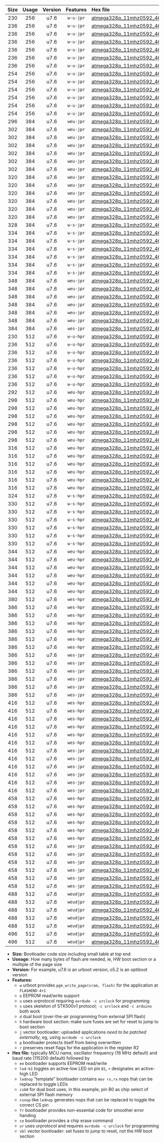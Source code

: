 |Size|Usage|Version|Features|Hex file|
|:-:|:-:|:-:|:-:|:--|
|230|256|u7.6|`w-u-jpr`|[atmega328p_11mhz0592_460800bps_ur_vbl.hex](https://raw.githubusercontent.com/stefanrueger/urboot/main/atmega328p_11mhz0592_460800bps_ur_vbl.hex)|
|236|256|u7.6|`w-u-jpr`|[atmega328p_11mhz0592_460800bps_led+b1_ur_vbl.hex](https://raw.githubusercontent.com/stefanrueger/urboot/main/atmega328p_11mhz0592_460800bps_led+b1_ur_vbl.hex)|
|236|256|u7.6|`w-u-jpr`|[atmega328p_11mhz0592_460800bps_led+b5_ur_vbl.hex](https://raw.githubusercontent.com/stefanrueger/urboot/main/atmega328p_11mhz0592_460800bps_led+b5_ur_vbl.hex)|
|236|256|u7.6|`w-u-jpr`|[atmega328p_11mhz0592_460800bps_led+d5_ur_vbl.hex](https://raw.githubusercontent.com/stefanrueger/urboot/main/atmega328p_11mhz0592_460800bps_led+d5_ur_vbl.hex)|
|236|256|u7.6|`w-u-jpr`|[atmega328p_11mhz0592_460800bps_led-b1_ur_vbl.hex](https://raw.githubusercontent.com/stefanrueger/urboot/main/atmega328p_11mhz0592_460800bps_led-b1_ur_vbl.hex)|
|236|256|u7.6|`w-u-jpr`|[atmega328p_11mhz0592_460800bps_led-d5_ur_vbl.hex](https://raw.githubusercontent.com/stefanrueger/urboot/main/atmega328p_11mhz0592_460800bps_led-d5_ur_vbl.hex)|
|236|256|u7.6|`w-u-jpr`|[atmega328p_11mhz0592_460800bps_lednop_ur_vbl.hex](https://raw.githubusercontent.com/stefanrueger/urboot/main/atmega328p_11mhz0592_460800bps_lednop_ur_vbl.hex)|
|254|256|u7.6|`w-u-jpr`|[atmega328p_11mhz0592_460800bps_led+b1_fr_ur_vbl.hex](https://raw.githubusercontent.com/stefanrueger/urboot/main/atmega328p_11mhz0592_460800bps_led+b1_fr_ur_vbl.hex)|
|254|256|u7.6|`w-u-jpr`|[atmega328p_11mhz0592_460800bps_led+b5_fr_ur_vbl.hex](https://raw.githubusercontent.com/stefanrueger/urboot/main/atmega328p_11mhz0592_460800bps_led+b5_fr_ur_vbl.hex)|
|254|256|u7.6|`w-u-jpr`|[atmega328p_11mhz0592_460800bps_led+d5_fr_ur_vbl.hex](https://raw.githubusercontent.com/stefanrueger/urboot/main/atmega328p_11mhz0592_460800bps_led+d5_fr_ur_vbl.hex)|
|254|256|u7.6|`w-u-jpr`|[atmega328p_11mhz0592_460800bps_led-b1_fr_ur_vbl.hex](https://raw.githubusercontent.com/stefanrueger/urboot/main/atmega328p_11mhz0592_460800bps_led-b1_fr_ur_vbl.hex)|
|254|256|u7.6|`w-u-jpr`|[atmega328p_11mhz0592_460800bps_led-d5_fr_ur_vbl.hex](https://raw.githubusercontent.com/stefanrueger/urboot/main/atmega328p_11mhz0592_460800bps_led-d5_fr_ur_vbl.hex)|
|254|256|u7.6|`w-u-jpr`|[atmega328p_11mhz0592_460800bps_lednop_fr_ur_vbl.hex](https://raw.githubusercontent.com/stefanrueger/urboot/main/atmega328p_11mhz0592_460800bps_lednop_fr_ur_vbl.hex)|
|296|384|u7.6|`weu-jpr`|[atmega328p_11mhz0592_460800bps_ee_ur_vbl.hex](https://raw.githubusercontent.com/stefanrueger/urboot/main/atmega328p_11mhz0592_460800bps_ee_ur_vbl.hex)|
|302|384|u7.6|`weu-jpr`|[atmega328p_11mhz0592_460800bps_ee_led+b1_ur_vbl.hex](https://raw.githubusercontent.com/stefanrueger/urboot/main/atmega328p_11mhz0592_460800bps_ee_led+b1_ur_vbl.hex)|
|302|384|u7.6|`weu-jpr`|[atmega328p_11mhz0592_460800bps_ee_led+b5_ur_vbl.hex](https://raw.githubusercontent.com/stefanrueger/urboot/main/atmega328p_11mhz0592_460800bps_ee_led+b5_ur_vbl.hex)|
|302|384|u7.6|`weu-jpr`|[atmega328p_11mhz0592_460800bps_ee_led+d5_ur_vbl.hex](https://raw.githubusercontent.com/stefanrueger/urboot/main/atmega328p_11mhz0592_460800bps_ee_led+d5_ur_vbl.hex)|
|302|384|u7.6|`weu-jpr`|[atmega328p_11mhz0592_460800bps_ee_led-b1_ur_vbl.hex](https://raw.githubusercontent.com/stefanrueger/urboot/main/atmega328p_11mhz0592_460800bps_ee_led-b1_ur_vbl.hex)|
|302|384|u7.6|`weu-jpr`|[atmega328p_11mhz0592_460800bps_ee_led-d5_ur_vbl.hex](https://raw.githubusercontent.com/stefanrueger/urboot/main/atmega328p_11mhz0592_460800bps_ee_led-d5_ur_vbl.hex)|
|302|384|u7.6|`weu-jpr`|[atmega328p_11mhz0592_460800bps_ee_lednop_ur_vbl.hex](https://raw.githubusercontent.com/stefanrueger/urboot/main/atmega328p_11mhz0592_460800bps_ee_lednop_ur_vbl.hex)|
|320|384|u7.6|`weu-jpr`|[atmega328p_11mhz0592_460800bps_ee_led+b1_fr_ur_vbl.hex](https://raw.githubusercontent.com/stefanrueger/urboot/main/atmega328p_11mhz0592_460800bps_ee_led+b1_fr_ur_vbl.hex)|
|320|384|u7.6|`weu-jpr`|[atmega328p_11mhz0592_460800bps_ee_led+b5_fr_ur_vbl.hex](https://raw.githubusercontent.com/stefanrueger/urboot/main/atmega328p_11mhz0592_460800bps_ee_led+b5_fr_ur_vbl.hex)|
|320|384|u7.6|`weu-jpr`|[atmega328p_11mhz0592_460800bps_ee_led+d5_fr_ur_vbl.hex](https://raw.githubusercontent.com/stefanrueger/urboot/main/atmega328p_11mhz0592_460800bps_ee_led+d5_fr_ur_vbl.hex)|
|320|384|u7.6|`weu-jpr`|[atmega328p_11mhz0592_460800bps_ee_led-b1_fr_ur_vbl.hex](https://raw.githubusercontent.com/stefanrueger/urboot/main/atmega328p_11mhz0592_460800bps_ee_led-b1_fr_ur_vbl.hex)|
|320|384|u7.6|`weu-jpr`|[atmega328p_11mhz0592_460800bps_ee_led-d5_fr_ur_vbl.hex](https://raw.githubusercontent.com/stefanrueger/urboot/main/atmega328p_11mhz0592_460800bps_ee_led-d5_fr_ur_vbl.hex)|
|320|384|u7.6|`weu-jpr`|[atmega328p_11mhz0592_460800bps_ee_lednop_fr_ur_vbl.hex](https://raw.githubusercontent.com/stefanrueger/urboot/main/atmega328p_11mhz0592_460800bps_ee_lednop_fr_ur_vbl.hex)|
|328|384|u7.6|`w-s-jpr`|[atmega328p_11mhz0592_460800bps_vbl.hex](https://raw.githubusercontent.com/stefanrueger/urboot/main/atmega328p_11mhz0592_460800bps_vbl.hex)|
|334|384|u7.6|`w-s-jpr`|[atmega328p_11mhz0592_460800bps_led+b1_vbl.hex](https://raw.githubusercontent.com/stefanrueger/urboot/main/atmega328p_11mhz0592_460800bps_led+b1_vbl.hex)|
|334|384|u7.6|`w-s-jpr`|[atmega328p_11mhz0592_460800bps_led+b5_vbl.hex](https://raw.githubusercontent.com/stefanrueger/urboot/main/atmega328p_11mhz0592_460800bps_led+b5_vbl.hex)|
|334|384|u7.6|`w-s-jpr`|[atmega328p_11mhz0592_460800bps_led+d5_vbl.hex](https://raw.githubusercontent.com/stefanrueger/urboot/main/atmega328p_11mhz0592_460800bps_led+d5_vbl.hex)|
|334|384|u7.6|`w-s-jpr`|[atmega328p_11mhz0592_460800bps_led-b1_vbl.hex](https://raw.githubusercontent.com/stefanrueger/urboot/main/atmega328p_11mhz0592_460800bps_led-b1_vbl.hex)|
|334|384|u7.6|`w-s-jpr`|[atmega328p_11mhz0592_460800bps_led-d5_vbl.hex](https://raw.githubusercontent.com/stefanrueger/urboot/main/atmega328p_11mhz0592_460800bps_led-d5_vbl.hex)|
|334|384|u7.6|`w-s-jpr`|[atmega328p_11mhz0592_460800bps_lednop_vbl.hex](https://raw.githubusercontent.com/stefanrueger/urboot/main/atmega328p_11mhz0592_460800bps_lednop_vbl.hex)|
|348|384|u7.6|`weu-jpr`|[atmega328p_11mhz0592_460800bps_ee_led+b1_fr_ce_ur_vbl.hex](https://raw.githubusercontent.com/stefanrueger/urboot/main/atmega328p_11mhz0592_460800bps_ee_led+b1_fr_ce_ur_vbl.hex)|
|348|384|u7.6|`weu-jpr`|[atmega328p_11mhz0592_460800bps_ee_led+b5_fr_ce_ur_vbl.hex](https://raw.githubusercontent.com/stefanrueger/urboot/main/atmega328p_11mhz0592_460800bps_ee_led+b5_fr_ce_ur_vbl.hex)|
|348|384|u7.6|`weu-jpr`|[atmega328p_11mhz0592_460800bps_ee_led+d5_fr_ce_ur_vbl.hex](https://raw.githubusercontent.com/stefanrueger/urboot/main/atmega328p_11mhz0592_460800bps_ee_led+d5_fr_ce_ur_vbl.hex)|
|348|384|u7.6|`weu-jpr`|[atmega328p_11mhz0592_460800bps_ee_led-b1_fr_ce_ur_vbl.hex](https://raw.githubusercontent.com/stefanrueger/urboot/main/atmega328p_11mhz0592_460800bps_ee_led-b1_fr_ce_ur_vbl.hex)|
|348|384|u7.6|`weu-jpr`|[atmega328p_11mhz0592_460800bps_ee_led-d5_fr_ce_ur_vbl.hex](https://raw.githubusercontent.com/stefanrueger/urboot/main/atmega328p_11mhz0592_460800bps_ee_led-d5_fr_ce_ur_vbl.hex)|
|348|384|u7.6|`weu-jpr`|[atmega328p_11mhz0592_460800bps_ee_lednop_fr_ce_ur_vbl.hex](https://raw.githubusercontent.com/stefanrueger/urboot/main/atmega328p_11mhz0592_460800bps_ee_lednop_fr_ce_ur_vbl.hex)|
|384|384|u7.6|`wes-jpr`|[atmega328p_11mhz0592_460800bps_ee_vbl.hex](https://raw.githubusercontent.com/stefanrueger/urboot/main/atmega328p_11mhz0592_460800bps_ee_vbl.hex)|
|230|512|u7.6|`w-u-hpr`|[atmega328p_11mhz0592_460800bps_ur.hex](https://raw.githubusercontent.com/stefanrueger/urboot/main/atmega328p_11mhz0592_460800bps_ur.hex)|
|236|512|u7.6|`w-u-hpr`|[atmega328p_11mhz0592_460800bps_led+b1_ur.hex](https://raw.githubusercontent.com/stefanrueger/urboot/main/atmega328p_11mhz0592_460800bps_led+b1_ur.hex)|
|236|512|u7.6|`w-u-hpr`|[atmega328p_11mhz0592_460800bps_led+b5_ur.hex](https://raw.githubusercontent.com/stefanrueger/urboot/main/atmega328p_11mhz0592_460800bps_led+b5_ur.hex)|
|236|512|u7.6|`w-u-hpr`|[atmega328p_11mhz0592_460800bps_led+d5_ur.hex](https://raw.githubusercontent.com/stefanrueger/urboot/main/atmega328p_11mhz0592_460800bps_led+d5_ur.hex)|
|236|512|u7.6|`w-u-hpr`|[atmega328p_11mhz0592_460800bps_led-b1_ur.hex](https://raw.githubusercontent.com/stefanrueger/urboot/main/atmega328p_11mhz0592_460800bps_led-b1_ur.hex)|
|236|512|u7.6|`w-u-hpr`|[atmega328p_11mhz0592_460800bps_led-d5_ur.hex](https://raw.githubusercontent.com/stefanrueger/urboot/main/atmega328p_11mhz0592_460800bps_led-d5_ur.hex)|
|236|512|u7.6|`w-u-hpr`|[atmega328p_11mhz0592_460800bps_lednop_ur.hex](https://raw.githubusercontent.com/stefanrueger/urboot/main/atmega328p_11mhz0592_460800bps_lednop_ur.hex)|
|292|512|u7.6|`weu-hpr`|[atmega328p_11mhz0592_460800bps_ee_ur.hex](https://raw.githubusercontent.com/stefanrueger/urboot/main/atmega328p_11mhz0592_460800bps_ee_ur.hex)|
|298|512|u7.6|`weu-hpr`|[atmega328p_11mhz0592_460800bps_ee_led+b1_ur.hex](https://raw.githubusercontent.com/stefanrueger/urboot/main/atmega328p_11mhz0592_460800bps_ee_led+b1_ur.hex)|
|298|512|u7.6|`weu-hpr`|[atmega328p_11mhz0592_460800bps_ee_led+b5_ur.hex](https://raw.githubusercontent.com/stefanrueger/urboot/main/atmega328p_11mhz0592_460800bps_ee_led+b5_ur.hex)|
|298|512|u7.6|`weu-hpr`|[atmega328p_11mhz0592_460800bps_ee_led+d5_ur.hex](https://raw.githubusercontent.com/stefanrueger/urboot/main/atmega328p_11mhz0592_460800bps_ee_led+d5_ur.hex)|
|298|512|u7.6|`weu-hpr`|[atmega328p_11mhz0592_460800bps_ee_led-b1_ur.hex](https://raw.githubusercontent.com/stefanrueger/urboot/main/atmega328p_11mhz0592_460800bps_ee_led-b1_ur.hex)|
|298|512|u7.6|`weu-hpr`|[atmega328p_11mhz0592_460800bps_ee_led-d5_ur.hex](https://raw.githubusercontent.com/stefanrueger/urboot/main/atmega328p_11mhz0592_460800bps_ee_led-d5_ur.hex)|
|298|512|u7.6|`weu-hpr`|[atmega328p_11mhz0592_460800bps_ee_lednop_ur.hex](https://raw.githubusercontent.com/stefanrueger/urboot/main/atmega328p_11mhz0592_460800bps_ee_lednop_ur.hex)|
|316|512|u7.6|`weu-hpr`|[atmega328p_11mhz0592_460800bps_ee_led+b1_fr_ur.hex](https://raw.githubusercontent.com/stefanrueger/urboot/main/atmega328p_11mhz0592_460800bps_ee_led+b1_fr_ur.hex)|
|316|512|u7.6|`weu-hpr`|[atmega328p_11mhz0592_460800bps_ee_led+b5_fr_ur.hex](https://raw.githubusercontent.com/stefanrueger/urboot/main/atmega328p_11mhz0592_460800bps_ee_led+b5_fr_ur.hex)|
|316|512|u7.6|`weu-hpr`|[atmega328p_11mhz0592_460800bps_ee_led+d5_fr_ur.hex](https://raw.githubusercontent.com/stefanrueger/urboot/main/atmega328p_11mhz0592_460800bps_ee_led+d5_fr_ur.hex)|
|316|512|u7.6|`weu-hpr`|[atmega328p_11mhz0592_460800bps_ee_led-b1_fr_ur.hex](https://raw.githubusercontent.com/stefanrueger/urboot/main/atmega328p_11mhz0592_460800bps_ee_led-b1_fr_ur.hex)|
|316|512|u7.6|`weu-hpr`|[atmega328p_11mhz0592_460800bps_ee_led-d5_fr_ur.hex](https://raw.githubusercontent.com/stefanrueger/urboot/main/atmega328p_11mhz0592_460800bps_ee_led-d5_fr_ur.hex)|
|316|512|u7.6|`weu-hpr`|[atmega328p_11mhz0592_460800bps_ee_lednop_fr_ur.hex](https://raw.githubusercontent.com/stefanrueger/urboot/main/atmega328p_11mhz0592_460800bps_ee_lednop_fr_ur.hex)|
|324|512|u7.6|`w-s-hpr`|[atmega328p_11mhz0592_460800bps.hex](https://raw.githubusercontent.com/stefanrueger/urboot/main/atmega328p_11mhz0592_460800bps.hex)|
|330|512|u7.6|`w-s-hpr`|[atmega328p_11mhz0592_460800bps_led+b1.hex](https://raw.githubusercontent.com/stefanrueger/urboot/main/atmega328p_11mhz0592_460800bps_led+b1.hex)|
|330|512|u7.6|`w-s-hpr`|[atmega328p_11mhz0592_460800bps_led+b5.hex](https://raw.githubusercontent.com/stefanrueger/urboot/main/atmega328p_11mhz0592_460800bps_led+b5.hex)|
|330|512|u7.6|`w-s-hpr`|[atmega328p_11mhz0592_460800bps_led+d5.hex](https://raw.githubusercontent.com/stefanrueger/urboot/main/atmega328p_11mhz0592_460800bps_led+d5.hex)|
|330|512|u7.6|`w-s-hpr`|[atmega328p_11mhz0592_460800bps_led-b1.hex](https://raw.githubusercontent.com/stefanrueger/urboot/main/atmega328p_11mhz0592_460800bps_led-b1.hex)|
|330|512|u7.6|`w-s-hpr`|[atmega328p_11mhz0592_460800bps_led-d5.hex](https://raw.githubusercontent.com/stefanrueger/urboot/main/atmega328p_11mhz0592_460800bps_led-d5.hex)|
|330|512|u7.6|`w-s-hpr`|[atmega328p_11mhz0592_460800bps_lednop.hex](https://raw.githubusercontent.com/stefanrueger/urboot/main/atmega328p_11mhz0592_460800bps_lednop.hex)|
|344|512|u7.6|`weu-hpr`|[atmega328p_11mhz0592_460800bps_ee_led+b1_fr_ce_ur.hex](https://raw.githubusercontent.com/stefanrueger/urboot/main/atmega328p_11mhz0592_460800bps_ee_led+b1_fr_ce_ur.hex)|
|344|512|u7.6|`weu-hpr`|[atmega328p_11mhz0592_460800bps_ee_led+b5_fr_ce_ur.hex](https://raw.githubusercontent.com/stefanrueger/urboot/main/atmega328p_11mhz0592_460800bps_ee_led+b5_fr_ce_ur.hex)|
|344|512|u7.6|`weu-hpr`|[atmega328p_11mhz0592_460800bps_ee_led+d5_fr_ce_ur.hex](https://raw.githubusercontent.com/stefanrueger/urboot/main/atmega328p_11mhz0592_460800bps_ee_led+d5_fr_ce_ur.hex)|
|344|512|u7.6|`weu-hpr`|[atmega328p_11mhz0592_460800bps_ee_led-b1_fr_ce_ur.hex](https://raw.githubusercontent.com/stefanrueger/urboot/main/atmega328p_11mhz0592_460800bps_ee_led-b1_fr_ce_ur.hex)|
|344|512|u7.6|`weu-hpr`|[atmega328p_11mhz0592_460800bps_ee_led-d5_fr_ce_ur.hex](https://raw.githubusercontent.com/stefanrueger/urboot/main/atmega328p_11mhz0592_460800bps_ee_led-d5_fr_ce_ur.hex)|
|344|512|u7.6|`weu-hpr`|[atmega328p_11mhz0592_460800bps_ee_lednop_fr_ce_ur.hex](https://raw.githubusercontent.com/stefanrueger/urboot/main/atmega328p_11mhz0592_460800bps_ee_lednop_fr_ce_ur.hex)|
|380|512|u7.6|`wes-hpr`|[atmega328p_11mhz0592_460800bps_ee.hex](https://raw.githubusercontent.com/stefanrueger/urboot/main/atmega328p_11mhz0592_460800bps_ee.hex)|
|386|512|u7.6|`wes-hpr`|[atmega328p_11mhz0592_460800bps_ee_led+b1.hex](https://raw.githubusercontent.com/stefanrueger/urboot/main/atmega328p_11mhz0592_460800bps_ee_led+b1.hex)|
|386|512|u7.6|`wes-hpr`|[atmega328p_11mhz0592_460800bps_ee_led+b5.hex](https://raw.githubusercontent.com/stefanrueger/urboot/main/atmega328p_11mhz0592_460800bps_ee_led+b5.hex)|
|386|512|u7.6|`wes-hpr`|[atmega328p_11mhz0592_460800bps_ee_led+d5.hex](https://raw.githubusercontent.com/stefanrueger/urboot/main/atmega328p_11mhz0592_460800bps_ee_led+d5.hex)|
|386|512|u7.6|`wes-hpr`|[atmega328p_11mhz0592_460800bps_ee_led-b1.hex](https://raw.githubusercontent.com/stefanrueger/urboot/main/atmega328p_11mhz0592_460800bps_ee_led-b1.hex)|
|386|512|u7.6|`wes-hpr`|[atmega328p_11mhz0592_460800bps_ee_led-d5.hex](https://raw.githubusercontent.com/stefanrueger/urboot/main/atmega328p_11mhz0592_460800bps_ee_led-d5.hex)|
|386|512|u7.6|`wes-hpr`|[atmega328p_11mhz0592_460800bps_ee_lednop.hex](https://raw.githubusercontent.com/stefanrueger/urboot/main/atmega328p_11mhz0592_460800bps_ee_lednop.hex)|
|386|512|u7.6|`wes-jpr`|[atmega328p_11mhz0592_460800bps_ee_led+b1_vbl.hex](https://raw.githubusercontent.com/stefanrueger/urboot/main/atmega328p_11mhz0592_460800bps_ee_led+b1_vbl.hex)|
|386|512|u7.6|`wes-jpr`|[atmega328p_11mhz0592_460800bps_ee_led+b5_vbl.hex](https://raw.githubusercontent.com/stefanrueger/urboot/main/atmega328p_11mhz0592_460800bps_ee_led+b5_vbl.hex)|
|386|512|u7.6|`wes-jpr`|[atmega328p_11mhz0592_460800bps_ee_led+d5_vbl.hex](https://raw.githubusercontent.com/stefanrueger/urboot/main/atmega328p_11mhz0592_460800bps_ee_led+d5_vbl.hex)|
|386|512|u7.6|`wes-jpr`|[atmega328p_11mhz0592_460800bps_ee_led-b1_vbl.hex](https://raw.githubusercontent.com/stefanrueger/urboot/main/atmega328p_11mhz0592_460800bps_ee_led-b1_vbl.hex)|
|386|512|u7.6|`wes-jpr`|[atmega328p_11mhz0592_460800bps_ee_led-d5_vbl.hex](https://raw.githubusercontent.com/stefanrueger/urboot/main/atmega328p_11mhz0592_460800bps_ee_led-d5_vbl.hex)|
|386|512|u7.6|`wes-jpr`|[atmega328p_11mhz0592_460800bps_ee_lednop_vbl.hex](https://raw.githubusercontent.com/stefanrueger/urboot/main/atmega328p_11mhz0592_460800bps_ee_lednop_vbl.hex)|
|416|512|u7.6|`wes-hpr`|[atmega328p_11mhz0592_460800bps_ee_led+b1_fr.hex](https://raw.githubusercontent.com/stefanrueger/urboot/main/atmega328p_11mhz0592_460800bps_ee_led+b1_fr.hex)|
|416|512|u7.6|`wes-hpr`|[atmega328p_11mhz0592_460800bps_ee_led+b5_fr.hex](https://raw.githubusercontent.com/stefanrueger/urboot/main/atmega328p_11mhz0592_460800bps_ee_led+b5_fr.hex)|
|416|512|u7.6|`wes-hpr`|[atmega328p_11mhz0592_460800bps_ee_led+d5_fr.hex](https://raw.githubusercontent.com/stefanrueger/urboot/main/atmega328p_11mhz0592_460800bps_ee_led+d5_fr.hex)|
|416|512|u7.6|`wes-hpr`|[atmega328p_11mhz0592_460800bps_ee_led-b1_fr.hex](https://raw.githubusercontent.com/stefanrueger/urboot/main/atmega328p_11mhz0592_460800bps_ee_led-b1_fr.hex)|
|416|512|u7.6|`wes-hpr`|[atmega328p_11mhz0592_460800bps_ee_led-d5_fr.hex](https://raw.githubusercontent.com/stefanrueger/urboot/main/atmega328p_11mhz0592_460800bps_ee_led-d5_fr.hex)|
|416|512|u7.6|`wes-hpr`|[atmega328p_11mhz0592_460800bps_ee_lednop_fr.hex](https://raw.githubusercontent.com/stefanrueger/urboot/main/atmega328p_11mhz0592_460800bps_ee_lednop_fr.hex)|
|416|512|u7.6|`wes-jpr`|[atmega328p_11mhz0592_460800bps_ee_led+b1_fr_vbl.hex](https://raw.githubusercontent.com/stefanrueger/urboot/main/atmega328p_11mhz0592_460800bps_ee_led+b1_fr_vbl.hex)|
|416|512|u7.6|`wes-jpr`|[atmega328p_11mhz0592_460800bps_ee_led+b5_fr_vbl.hex](https://raw.githubusercontent.com/stefanrueger/urboot/main/atmega328p_11mhz0592_460800bps_ee_led+b5_fr_vbl.hex)|
|416|512|u7.6|`wes-jpr`|[atmega328p_11mhz0592_460800bps_ee_led+d5_fr_vbl.hex](https://raw.githubusercontent.com/stefanrueger/urboot/main/atmega328p_11mhz0592_460800bps_ee_led+d5_fr_vbl.hex)|
|416|512|u7.6|`wes-jpr`|[atmega328p_11mhz0592_460800bps_ee_led-b1_fr_vbl.hex](https://raw.githubusercontent.com/stefanrueger/urboot/main/atmega328p_11mhz0592_460800bps_ee_led-b1_fr_vbl.hex)|
|416|512|u7.6|`wes-jpr`|[atmega328p_11mhz0592_460800bps_ee_led-d5_fr_vbl.hex](https://raw.githubusercontent.com/stefanrueger/urboot/main/atmega328p_11mhz0592_460800bps_ee_led-d5_fr_vbl.hex)|
|416|512|u7.6|`wes-jpr`|[atmega328p_11mhz0592_460800bps_ee_lednop_fr_vbl.hex](https://raw.githubusercontent.com/stefanrueger/urboot/main/atmega328p_11mhz0592_460800bps_ee_lednop_fr_vbl.hex)|
|458|512|u7.6|`wes-hpr`|[atmega328p_11mhz0592_460800bps_ee_led+b1_fr_ce.hex](https://raw.githubusercontent.com/stefanrueger/urboot/main/atmega328p_11mhz0592_460800bps_ee_led+b1_fr_ce.hex)|
|458|512|u7.6|`wes-hpr`|[atmega328p_11mhz0592_460800bps_ee_led+b5_fr_ce.hex](https://raw.githubusercontent.com/stefanrueger/urboot/main/atmega328p_11mhz0592_460800bps_ee_led+b5_fr_ce.hex)|
|458|512|u7.6|`wes-hpr`|[atmega328p_11mhz0592_460800bps_ee_led+d5_fr_ce.hex](https://raw.githubusercontent.com/stefanrueger/urboot/main/atmega328p_11mhz0592_460800bps_ee_led+d5_fr_ce.hex)|
|458|512|u7.6|`wes-hpr`|[atmega328p_11mhz0592_460800bps_ee_led-b1_fr_ce.hex](https://raw.githubusercontent.com/stefanrueger/urboot/main/atmega328p_11mhz0592_460800bps_ee_led-b1_fr_ce.hex)|
|458|512|u7.6|`wes-hpr`|[atmega328p_11mhz0592_460800bps_ee_led-d5_fr_ce.hex](https://raw.githubusercontent.com/stefanrueger/urboot/main/atmega328p_11mhz0592_460800bps_ee_led-d5_fr_ce.hex)|
|458|512|u7.6|`wes-hpr`|[atmega328p_11mhz0592_460800bps_ee_lednop_fr_ce.hex](https://raw.githubusercontent.com/stefanrueger/urboot/main/atmega328p_11mhz0592_460800bps_ee_lednop_fr_ce.hex)|
|458|512|u7.6|`wes-jpr`|[atmega328p_11mhz0592_460800bps_ee_led+b1_fr_ce_vbl.hex](https://raw.githubusercontent.com/stefanrueger/urboot/main/atmega328p_11mhz0592_460800bps_ee_led+b1_fr_ce_vbl.hex)|
|458|512|u7.6|`wes-jpr`|[atmega328p_11mhz0592_460800bps_ee_led+b5_fr_ce_vbl.hex](https://raw.githubusercontent.com/stefanrueger/urboot/main/atmega328p_11mhz0592_460800bps_ee_led+b5_fr_ce_vbl.hex)|
|458|512|u7.6|`wes-jpr`|[atmega328p_11mhz0592_460800bps_ee_led+d5_fr_ce_vbl.hex](https://raw.githubusercontent.com/stefanrueger/urboot/main/atmega328p_11mhz0592_460800bps_ee_led+d5_fr_ce_vbl.hex)|
|458|512|u7.6|`wes-jpr`|[atmega328p_11mhz0592_460800bps_ee_led-b1_fr_ce_vbl.hex](https://raw.githubusercontent.com/stefanrueger/urboot/main/atmega328p_11mhz0592_460800bps_ee_led-b1_fr_ce_vbl.hex)|
|458|512|u7.6|`wes-jpr`|[atmega328p_11mhz0592_460800bps_ee_led-d5_fr_ce_vbl.hex](https://raw.githubusercontent.com/stefanrueger/urboot/main/atmega328p_11mhz0592_460800bps_ee_led-d5_fr_ce_vbl.hex)|
|458|512|u7.6|`wes-jpr`|[atmega328p_11mhz0592_460800bps_ee_lednop_fr_ce_vbl.hex](https://raw.githubusercontent.com/stefanrueger/urboot/main/atmega328p_11mhz0592_460800bps_ee_lednop_fr_ce_vbl.hex)|
|488|512|u7.6|`weudjpr`|[atmega328p_11mhz0592_460800bps_ee_led+b1_csb0_fr_ce_ur_vbl.hex](https://raw.githubusercontent.com/stefanrueger/urboot/main/atmega328p_11mhz0592_460800bps_ee_led+b1_csb0_fr_ce_ur_vbl.hex)|
|488|512|u7.6|`weudjpr`|[atmega328p_11mhz0592_460800bps_ee_led+b5_csb0_fr_ce_ur_vbl.hex](https://raw.githubusercontent.com/stefanrueger/urboot/main/atmega328p_11mhz0592_460800bps_ee_led+b5_csb0_fr_ce_ur_vbl.hex)|
|488|512|u7.6|`weudjpr`|[atmega328p_11mhz0592_460800bps_ee_led+d5_csb0_fr_ce_ur_vbl.hex](https://raw.githubusercontent.com/stefanrueger/urboot/main/atmega328p_11mhz0592_460800bps_ee_led+d5_csb0_fr_ce_ur_vbl.hex)|
|488|512|u7.6|`weudjpr`|[atmega328p_11mhz0592_460800bps_ee_led-b1_csb0_fr_ce_ur_vbl.hex](https://raw.githubusercontent.com/stefanrueger/urboot/main/atmega328p_11mhz0592_460800bps_ee_led-b1_csb0_fr_ce_ur_vbl.hex)|
|488|512|u7.6|`weudjpr`|[atmega328p_11mhz0592_460800bps_ee_led-d5_csb0_fr_ce_ur_vbl.hex](https://raw.githubusercontent.com/stefanrueger/urboot/main/atmega328p_11mhz0592_460800bps_ee_led-d5_csb0_fr_ce_ur_vbl.hex)|
|496|512|u7.6|`weudjpr`|[atmega328p_11mhz0592_460800bps_ee_led+b1_csd5_fr_ce_ur_vbl.hex](https://raw.githubusercontent.com/stefanrueger/urboot/main/atmega328p_11mhz0592_460800bps_ee_led+b1_csd5_fr_ce_ur_vbl.hex)|
|496|512|u7.6|`weudjpr`|[atmega328p_11mhz0592_460800bps_ee_lednop_csnop_fr_ce_ur_vbl.hex](https://raw.githubusercontent.com/stefanrueger/urboot/main/atmega328p_11mhz0592_460800bps_ee_lednop_csnop_fr_ce_ur_vbl.hex)|

- **Size:** Bootloader code size including small table at top end
- **Useage:** How many bytes of flash are needed, ie, HW boot section or a multiple of the page size
- **Version:** For example, u7.6 is an urboot version, o5.2 is an optiboot version
- **Features:**
  + `w` urboot provides `pgm_write_page(sram, flash)` for the application at `FLASHEND-4+1`
  + `e` EEPROM read/write support
  + `u` uses urprotocol requiring `avrdude -c urclock` for programming
  + `s` uses skeleton of STK500v1 protocol; `-c urclock` and `-c arduino` both work
  + `d` dual boot (over-the-air programming from external SPI flash)
  + `h` hardware boot section: make sure fuses are set for reset to jump to boot section
  + `j` vector bootloader: uploaded applications *need to be patched externally*, eg, using `avrdude -c urclock`
  + `p` bootloader protects itself from being overwritten
  + `r` preserves reset flags for the application in the register R2
- **Hex file:** typically MCU name, oscillator frequency (16 MHz default) and baud rate (115200 default) followed by
  + `ee` bootloader supports EEPROM read/write
  + `led-b1` toggles an active-low LED on pin `B1`, `+` designates an active-high LED
  + `lednop` "template" bootloader contains `mov rx,rx` nops that can be replaced to toggle LEDs
  + `csb0` for dual boot uses, in this example, pin B0 as chip select of external SPI flash memory
  + `csnop` like `lednop` generates nops that can be replaced to toggle the correct CS pin
  + `fr` bootloader provides non-essential code for smoother error handing
  + `ce` bootloader provides a chip erase command
  + `ur` uses urprotocol and requires `avrdude -c urclock` for programming
  + `vbl` vector bootloader: set fuses to jump to reset, not the HW boot section
